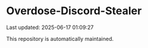 # Overdose-Discord-Stealer

Last updated: 2025-06-17 01:09:27

This repository is automatically maintained.
